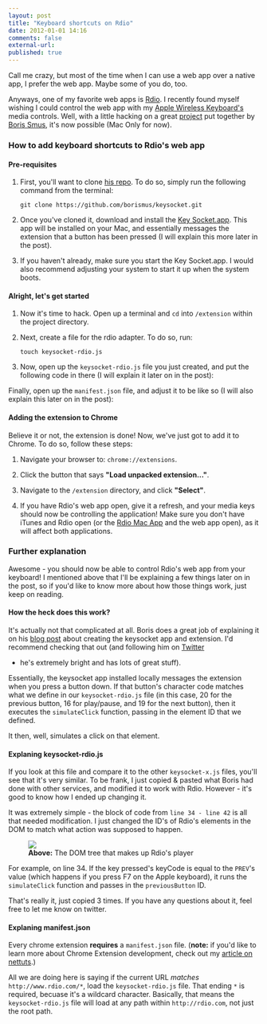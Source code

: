 ```yaml
---
layout: post
title: "Keyboard shortcuts on Rdio"
date: 2012-01-01 14:16
comments: false
external-url: 
published: true
---
```


Call me crazy, but most of the time when I can use a web app over a
native app, I prefer the web app. Maybe some of you do, too.

Anyways, one of my favorite web apps is [Rdio](http://rdio.com). I
recently found myself wishing I could control the web app with my [Apple
Wireless Keyboard's](http://www.apple.com/keyboard/) media controls.
Well, with a little hacking on a great
[project](https://github.com/borismus/keysocket/) put together by [Boris
Smus](http://smus.com/), it's now possible (Mac Only for now).

### How to add keyboard shortcuts to Rdio's web app

#### Pre-requisites

1. First, you'll want to clone [his repo](https://github.com/borismus/keysocket/).
To do so, simply run the following command from the terminal:

    ```
    git clone https://github.com/borismus/keysocket.git
    ```

2. Once you've cloned it, download and install the [Key Socket.app](https://github.com/downloads/borismus/keysocket/KeySocket.zip).
This app will be installed on your Mac, and essentially messages the
extension that a button has been pressed (I will explain this more later
in the post).

3. If you haven't already, make sure you start the Key Socket.app. I
   would also recommend adjusting your system to start it up when the
system boots.

#### Alright, let's get started

1. Now it's time to hack. Open up a terminal and `cd` into `/extension`
within the project directory.

2. Next, create a file for the rdio adapter. To do so, run:

    ```
    touch keysocket-rdio.js
    ```

3. Now, open up the `keysocket-rdio.js` file you just created, and put the following code
   in there (I will explain it later on in the post):

<script src="https://gist.github.com/1548707.js"> </script>

Finally, open up the `manifest.json` file, and adjust it to be like
so (I will also explain this later on in the post):

<script src="https://gist.github.com/1548717.js"> </script>

#### Adding the extension to Chrome

Believe it or not, the extension is done! Now, we've just got to add it
to Chrome. To do so, follow these steps:

1. Navigate your browser to: `chrome://extensions`.

2. Click the button that says **"Load unpacked extension..."**.

3. Navigate to the `/extension` directory, and click **"Select"**.

4. If you have Rdio's web app open, give it a refresh, and your media keys should
   now be controlling the application! Make sure you don't have iTunes
and Rdio open (or the [Rdio Mac App](http://www.rdio.com/#/apps/mac/) and the web app open), as it will affect both applications.

### Further explanation

Awesome - you should now be able to control Rdio's web app from your keyboard!
I mentioned above that I'll be explaining a few things later on in the
post, so if you'd like to know more about how those things work, just
keep on reading.

#### How the heck does this work?

It's actually not that complicated at all. Boris does a great job of
explaining it on his [blog post](http://smus.com/chrome-media-keys-revisited) about creating the keysocket app and
extension. I'd recommend checking that out (and following him on [Twitter](https://twitter.com/#!/borismus)
- he's extremely bright and has lots of great stuff).

Essentially, the keysocket app installed locally messages the extension
when you press a button down. If that button's character code matches
what we define in our `keysocket-rdio.js` file (in this case, 20 for the
previous button, 16 for play/pause, and 19 for the next button), then it
executes the `simulateClick` function, passing in the element ID that we
defined.

It then, well, simulates a click on that element.

#### Explaning keysocket-rdio.js

If you look at this file and compare it to the other
`keysocket-x.js` files, you'll see that it's very similar. To be frank, I
just copied & pasted what Boris had done with other services, and modified it to work with
Rdio. However - it's good to know how I ended up changing it.

It was extremely simple - the block of code from `line 34 - line 42` is
all that needed modification. I just changed the ID's of Rdio's elements
in the DOM to match what action was supposed to happen.

<figure>
  <a href="http://f.cl.ly/items/3Q1k440z0I403M2Y1B1k/Screen%20Shot%202012-01-01%20at%206.21.14%20PM.png" target="_blank"><img src="http://f.cl.ly/items/3P0m350A2n1A213n0q08/rdio-small.png"></a>
  <figcaption><strong>Above:</strong> The DOM tree that makes up Rdio's player</figcaption>
</figure>


For example, on line 34. If the key pressed's keyCode is equal to the
`PREV`'s value (which happens if you press F7 on the Apple keyboard), it
runs the `simulateClick` function and passes in the `previousButton` ID.

That's really it, just copied 3 times. If you have any questions about
it, feel free to let me know on twitter.

#### Explaning manifest.json

Every chrome extension **requires** a `manifest.json` file. (**note:**
if you'd like to learn more about Chrome Extension development, check
out my [article on nettuts](http://net.tutsplus.com/tutorials/javascript-ajax/how-i-made-the-domai-nr-chrome-extension/).)

All we are doing here is saying if the current URL *matches*
`http://www.rdio.com/*`, load the `keysocket-rdio.js` file. That ending
`*` is required, becuase it's a wildcard character. Basically, that
means the `keysocket-rdio.js` file will load at any path within
`http://rdio.com`, not just the root path.
